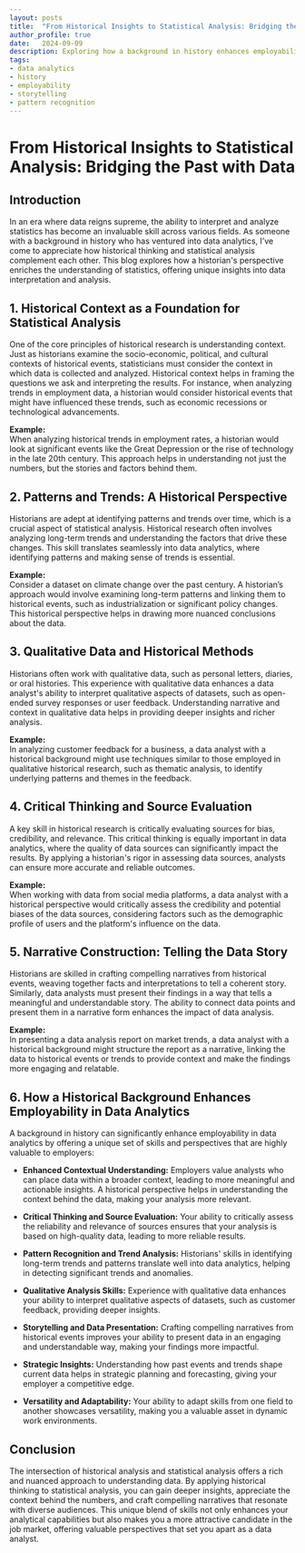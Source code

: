 ```yaml
---
layout: posts
title:  "From Historical Insights to Statistical Analysis: Bridging the Past with Data"
author_profile: true
date:   2024-09-09
description: Exploring how a background in history enhances employability and insights in data analytics.
tags: 
- data analytics
- history
- employability
- storytelling
- pattern recognition  
---
```

<!-- Google tag (gtag.js) -->
<script async src="https://www.googletagmanager.com/gtag/js?id=G-7WZFJ98W4K"></script>
<script>
  window.dataLayer = window.dataLayer || [];
  function gtag(){dataLayer.push(arguments);}
  gtag('js', new Date());

  gtag('config', 'G-7WZFJ98W4K');
</script>

# From Historical Insights to Statistical Analysis: Bridging the Past with Data

## Introduction

In an era where data reigns supreme, the ability to interpret and analyze statistics has become an invaluable skill across various fields. As someone with a background in history who has ventured into data analytics, I’ve come to appreciate how historical thinking and statistical analysis complement each other. This blog explores how a historian's perspective enriches the understanding of statistics, offering unique insights into data interpretation and analysis.

## 1. Historical Context as a Foundation for Statistical Analysis

One of the core principles of historical research is understanding context. Just as historians examine the socio-economic, political, and cultural contexts of historical events, statisticians must consider the context in which data is collected and analyzed. Historical context helps in framing the questions we ask and interpreting the results. For instance, when analyzing trends in employment data, a historian would consider historical events that might have influenced these trends, such as economic recessions or technological advancements.

**Example:**  
When analyzing historical trends in employment rates, a historian would look at significant events like the Great Depression or the rise of technology in the late 20th century. This approach helps in understanding not just the numbers, but the stories and factors behind them.

## 2. Patterns and Trends: A Historical Perspective

Historians are adept at identifying patterns and trends over time, which is a crucial aspect of statistical analysis. Historical research often involves analyzing long-term trends and understanding the factors that drive these changes. This skill translates seamlessly into data analytics, where identifying patterns and making sense of trends is essential.

**Example:**  
Consider a dataset on climate change over the past century. A historian’s approach would involve examining long-term patterns and linking them to historical events, such as industrialization or significant policy changes. This historical perspective helps in drawing more nuanced conclusions about the data.

## 3. Qualitative Data and Historical Methods

Historians often work with qualitative data, such as personal letters, diaries, or oral histories. This experience with qualitative data enhances a data analyst's ability to interpret qualitative aspects of datasets, such as open-ended survey responses or user feedback. Understanding narrative and context in qualitative data helps in providing deeper insights and richer analysis.

**Example:**  
In analyzing customer feedback for a business, a data analyst with a historical background might use techniques similar to those employed in qualitative historical research, such as thematic analysis, to identify underlying patterns and themes in the feedback.

## 4. Critical Thinking and Source Evaluation

A key skill in historical research is critically evaluating sources for bias, credibility, and relevance. This critical thinking is equally important in data analytics, where the quality of data sources can significantly impact the results. By applying a historian's rigor in assessing data sources, analysts can ensure more accurate and reliable outcomes.

**Example:**  
When working with data from social media platforms, a data analyst with a historical perspective would critically assess the credibility and potential biases of the data sources, considering factors such as the demographic profile of users and the platform's influence on the data.

## 5. Narrative Construction: Telling the Data Story

Historians are skilled in crafting compelling narratives from historical events, weaving together facts and interpretations to tell a coherent story. Similarly, data analysts must present their findings in a way that tells a meaningful and understandable story. The ability to connect data points and present them in a narrative form enhances the impact of data analysis.

**Example:**  
In presenting a data analysis report on market trends, a data analyst with a historical background might structure the report as a narrative, linking the data to historical events or trends to provide context and make the findings more engaging and relatable.

## 6. How a Historical Background Enhances Employability in Data Analytics

A background in history can significantly enhance employability in data analytics by offering a unique set of skills and perspectives that are highly valuable to employers:

- **Enhanced Contextual Understanding:** Employers value analysts who can place data within a broader context, leading to more meaningful and actionable insights. A historical perspective helps in understanding the context behind the data, making your analysis more relevant.

- **Critical Thinking and Source Evaluation:** Your ability to critically assess the reliability and relevance of sources ensures that your analysis is based on high-quality data, leading to more reliable results.

- **Pattern Recognition and Trend Analysis:** Historians' skills in identifying long-term trends and patterns translate well into data analytics, helping in detecting significant trends and anomalies.

- **Qualitative Analysis Skills:** Experience with qualitative data enhances your ability to interpret qualitative aspects of datasets, such as customer feedback, providing deeper insights.

- **Storytelling and Data Presentation:** Crafting compelling narratives from historical events improves your ability to present data in an engaging and understandable way, making your findings more impactful.

- **Strategic Insights:** Understanding how past events and trends shape current data helps in strategic planning and forecasting, giving your employer a competitive edge.

- **Versatility and Adaptability:** Your ability to adapt skills from one field to another showcases versatility, making you a valuable asset in dynamic work environments.

## Conclusion

The intersection of historical analysis and statistical analysis offers a rich and nuanced approach to understanding data. By applying historical thinking to statistical analysis, you can gain deeper insights, appreciate the context behind the numbers, and craft compelling narratives that resonate with diverse audiences. This unique blend of skills not only enhances your analytical capabilities but also makes you a more attractive candidate in the job market, offering valuable perspectives that set you apart as a data analyst.
